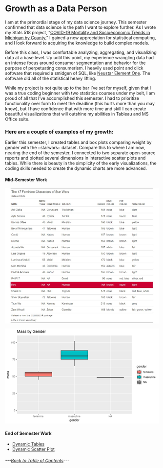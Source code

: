 # Growth as a Data Person #

I am at the primordial stage of my data science journey. This semester confirmed that data science is the path I want to explore further. As I wrote my Stats 518 project, “[COVID-19 Mortality and Socioeconomic Trends in Michigan by County]( ),” I gained a new appreciation for statistical computing, and I look forward to acquiring the knowledge to build complex models. 


Before this class, I was comfortable analyzing, aggregating, and visualizing data at a base level. Up until this point, my experience wrangling data had an intense focus around consumer segmentation and behavior for the purpose of perpetuating consumerism.  I heavily used point and click software that required a smidgen of SQL, like [Neustar Element One](https://www.home.neustar/resources/videos/elementone_demo).  The software did all of the statistical heavy lifting. 


While my project is not quite up to the bar I’ve set for myself, given that I was a true coding beginner with two statistics courses under my belt, I am proud of all that I’ve accomplished this semester. I had to prioritize functionality over form to meet the deadline (this hurts more than you may know), but I have confidence that with more time and skill I can create beautiful visualizations that will outshine my abilities in Tableau and MS Office suite. 


### Here are a couple of examples of my growth:

Earlier this semester, I created tables and box plots comparing weight by gender with the ::starwars:: dataset. Compare this to where I am now, nearing the end of the semester, I connected to two separate open-source reports and plotted several dimensions in  interactive scatter plots and tables. 
While there is beauty in the simplicity of the early visualizations, the coding skills needed to create the dynamic charts are more advanced. 


#### **Mid-Semester Work**

![The 17 Feminie Characters of Starwars.jpg](https://github.com/BrookemWalters/BrookemWalters-Portfolio/blob/main/Misc%20Artifacts/The%2017%20Feminie%20Characters%20of%20Starwars.jpg?raw=true)

![Box Plot by Weight](https://github.com/BrookemWalters/BrookemWalters-Portfolio/blob/main/Misc%20Artifacts/Mass%20and%20Gender%20Box%20Plots.jpg?raw=true)



#### **End of Semester Work**

- [Dynamic Tables](https://073308-brooke.shinyapps.io/MIShiny/)
- [Dynamic Scatter Plot](https://rpubs.com/ekoorb03/plots_education)



###### ---[Back to Table of Contents](https://github.com/BrookemWalters/BrookemWalters-Portfolio/blob/main/README.md)---
